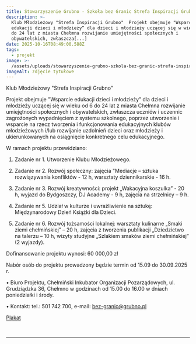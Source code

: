 ```yaml
---
title: Stowarzyszenie Grubno - Szkoła bez Granic Strefa Inspiracji Grubno
description: >-
  Klub Młodzieżowy "Strefa Inspiracji Grubno"  Projekt obejmuje "Wsparcie
  edukacji dzieci i młodzieży” dla dzieci i młodzieży uczącej się w wieku od 6
  do 24 lat z miasta Chełmna rozwijanie umiejętności społecznych i
  obywatelskich, zwłaszcza[...]
date: 2025-10-16T08:49:00.588Z
tags:
  - projekt
image: >-
  /assets/uploads/stowarzyszenie-grubno-szkola-bez-granic-strefa-inspiracji-grubno.jpg
imageAlt: zdjęcie tytułowe
---
```

Klub Młodzieżowy "Strefa Inspiracji Grubno"

Projekt obejmuje "Wsparcie edukacji dzieci i młodzieży” dla dzieci i młodzieży uczącej się w wieku od 6 do 24 lat z miasta Chełmna rozwijanie umiejętności społecznych i obywatelskich, zwłaszcza uczniów i uczennic zagrożonych wypadnięciem z systemu szkolnego, poprzez utworzenie i wsparcie na rzecz tworzenia i funkcjonowania edukacyjnych klubów młodzieżowych i/lub rozwijanie uzdolnień dzieci oraz młodzieży i ukierunkowanych na osiągnięcie konkretnego celu edukacyjnego.

W ramach projektu przewidziano:

1. Zadanie nr 1. Utworzenie Klubu Młodzieżowego.

2. Zadanie nr 2. Rozwój społeczny: zajęcia "Mediacje – sztuka rozwiązywania konfliktów - 12 h, warsztaty dziennikarskie - 16 h.

3. Zadanie nr 3. Rozwój kreatywności: projekt „Wakacyjna koszulka” - 20 h, wyjazd do Bydgoszczy, DJ Academy - 9 h, zajęcia na strzelnicy – 9 h.

4. Zadanie nr 5. Udział w kulturze i uwrażliwienie na sztukę: Międzynarodowy Dzień Książki dla Dzieci.

5. Zadanie nr 6. Rozwój tożsamości lokalnej: warsztaty kulinarne „Smaki ziemi chełmińskiej” – 20 h, zajęcia z tworzenia publikacji „Dziedzictwo na talerzu – 10 h, wizyty studyjne „Szlakiem smaków ziemi chełmińskiej” (2 wyjazdy).

Dofinansowanie projektu wynosi: 60 000,00 zł

Nabór osób do projektu prowadzony będzie termin od 15.09 do 30.09.2025 r.

• Biuro Projektu, Chełmiński Inkubator Organizacji Pozarządowych, ul. Grudziądzka 36, Chełmno w godzinach od 15.00 do 16.00 w dniach poniedziałki i środy.

• Kontakt: tel.: 501 742 700, e-mail: bez-granic@grubno.pl 

[Plakat](https://www.facebook.com/GrubnoBezGranic/posts/pfbid02yfTCTUmXk2Tomxd14S57PrwYoKifxgXb9REjonbEjW33En3hdvMAUFRT7KxRSk1tl)

<br>

<hr>

<br>
